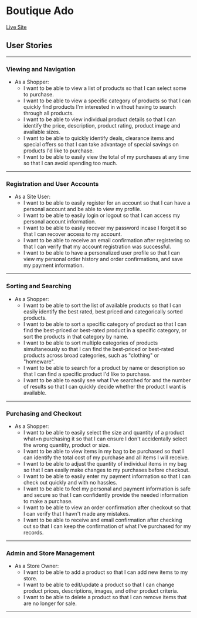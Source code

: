 # Boutique Ado

[Live Site](https://boutique-ado-carla-buongiorno.herokuapp.com/)

## User Stories
---
### Viewing and Navigation
- As a Shopper:
    - I want to be able to view a list of products so that I can select some to purchase.
    - I want to be able to view a specific category of products so that I can quickly find products I'm interested in without having to search through all products.
    - I want to be able to view individual product details so that I can identify the price, description, product rating, product image and available sizes.
    - I want to be able to quickly identify deals, clearance items and special offers so that I can take advantage of special savings on products I'd like to purchase.
    - I want to be able to easily view the total of my purchases at any time so that I can avoid spending too much.

---

### Registration and User Accounts
- As a Site User:
    - I want to be able to easily register for an account so that I can have a personal account and be able to view my profile.
    - I want to be able to easily login or logout so that I can access my personal account information.
    - I want to be able to easily recover my password incase I forget it so that I can recover access to my account.
    - I want to be able to receive an email confirmation after registering so that I can verify that my account registration was successful.
    - I want to be able to have a personalized user profile so that I can view my personal order history and order confirmations, and save my payment information.

---

### Sorting and Searching
- As a Shopper:
    - I want to be able to sort the list of available products so that I can easily identify the best rated, best priced and categorically sorted products.
    - I want to be able to sort a specific category of product so that I can find the best-priced or best-rated product in a specific category, or sort the products in that category by name.
    - I want to be able to sort multiple categories of products simultaneously so that I can find the best-priced or best-rated products across broad categories, such as "clothing" or "homeware".
    - I want to be able to search for a product by name or description so that I can find a specific product I'd like to purchase.
    - I want to be able to easily see what I've searched for and the number of results so that I can quickly decide whether the product I want is available.

---

### Purchasing and Checkout
- As a Shopper:
    - I want to be able to easily select the size and quantity of a product what=n purchasing it so that I can ensure I don't accidentally select the wrong quantity, product or size.
    - I want to be able to view items in my bag to be purchased so that I can identify the total cost of my purchase and all items I will receive.
    - I want to be able to adjust the quantity of individual items in my bag so that I can easily make changes to my purchases before checkout.
    - I want to be able to easily enter my payment information so that I can check out quickly and with no hassles.
    - I want to be able to feel my personal and payment information is safe and secure so that I can confidently provide the needed information to make a purchase.
    - I want to be able to view an order confirmation after checkout so that I can verify that I havn't made any mistakes.
    - I want to be able to receive and email confirmation after checking out so that I can keep the confirmation of what I've purchased for my records.

---

### Admin and Store Management
- As a Store Owner:
    - I want to be able to add a product so that I can add new items to my store.
    - I want to be able to edit/update a product so that I can change product prices, descriptions, images, and other product criteria.
    - I want to be able to delete a product so that I can remove items that are no longer for sale.

---